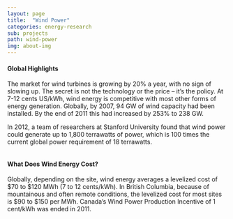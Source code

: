 ```yaml
---
layout: page
title:  "Wind Power"
categories: energy-research
sub: projects
path: wind-power
img: about-img
---
```



<div class="col-md-8 col-md-offset-2 text-left">

<div class="row">
<div class="col-md-8">
<h4 class="text-center">Global Highlights</h4>

<p class="lead">
The market for wind turbines is growing by 20% a year, with no sign of slowing up. The secret is not the technology or the price – it’s the policy. At 7-12 cents US/kWh, wind energy is competitive with most other forms of energy generation. Globally, by 2007, 94 GW of wind capacity had been installed. By the end of 2011 this had increased by 253% to 238 GW.
</p>

<p class="lead">
In 2012, a team of researchers at Stanford University found that wind power could generate up to 1,800 terrawatts of power, which is 100 times the current global power requirement of 18 terrawatts.
</p>
</div>
<img class="col-md-4 hidden-sm hidden-xs" src="{{ site.baseurl }}/img/icons/200/wind-power-s.svg" alt="">
</div>

<div class="row">

<div class="col-md-12 text-center">
<h4>What Does Wind Energy Cost?</h4>
<p class="lead">
Globally, depending on the site, wind energy averages a levelized cost of $70 to $120 MWh (7 to 12 cents/kWh).  In British Columbia, because of mountainous and often remote conditions, the levelized cost for most sites is $90 to $150 per MWh. Canada’s Wind Power Production Incentive of 1 cent/kWh was ended in 2011.
</p>
</div>
<img class="col-md-12 col-sm-12 col-xs-12" src="{{ site.baseurl }}/img/Residential_Wind_Turbine_Installation-Illustration.png" alt="">

</div>

</div>